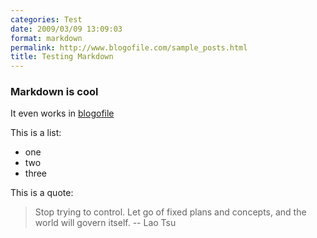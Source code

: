 ```yaml
---
categories: Test
date: 2009/03/09 13:09:03
format: markdown
permalink: http://www.blogofile.com/sample_posts.html
title: Testing Markdown
---
```

### Markdown is cool ###

It even works in [blogofile](http://www.blogofile.com)

This is a list:

* one
* two
* three

This is a quote:

> Stop trying to control.
> Let go of fixed plans and concepts,
> and the world will govern itself.
>  -- Lao Tsu